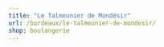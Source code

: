 ```yaml
---
title: "Le Talmeunier de Mondésir"
url: /bordeaux/le-talmeunier-de-mondesir/
shop: boulangerie
---
```

